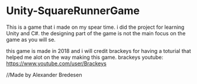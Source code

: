 # Unity-SquareRunnerGame

This is a game that i made on my spear time. i did the project for learning Unity and C#. the designing part of the game is not the main focus on the game as you will se. 

this game is made in 2018 and i will credit brackeys for having a toturial that helped me alot on the way making this game.
brackeys youtube: https://www.youtube.com/user/Brackeys

//Made by Alexander Bredesen
